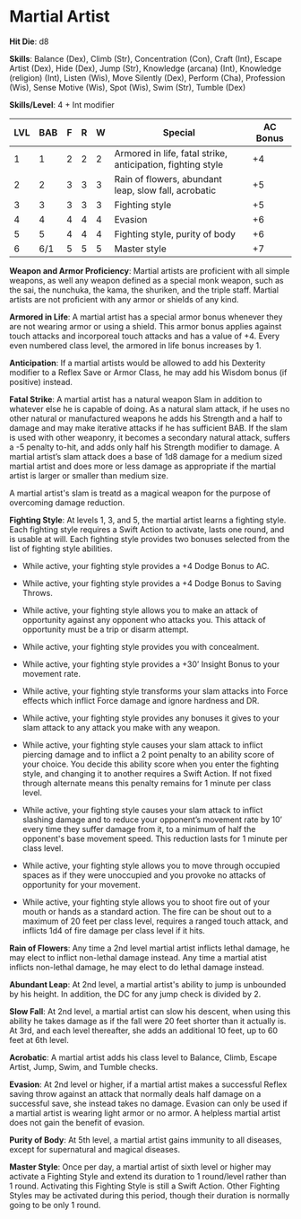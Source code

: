 # Martial Artist

**Hit Die**: d8

**Skills**: Balance (Dex), Climb (Str), Concentration (Con), Craft (Int), Escape Artist (Dex), Hide (Dex), Jump (Str), Knowledge (arcana) (Int), Knowledge (religion) (Int), Listen (Wis), Move Silently (Dex), Perform (Cha), Profession (Wis), Sense Motive (Wis), Spot (Wis), Swim (Str), Tumble (Dex)

**Skills/Level**: 4 + Int modifier

LVL | BAB | F | R | W | Special | AC Bonus
--- | --- | - | - | - | ------- | --- 
1   | 1   | 2 | 2 | 2 | Armored in life, fatal strike, anticipation, fighting style | +4
2   | 2   | 3 | 3 | 3 | Rain of flowers, abundant leap, slow fall, acrobatic		| +5
3   | 3   | 3 | 3 | 3 | Fighting style 												| +5
4   | 4   | 4 | 4 | 4 | Evasion		 												| +6
5   | 5   | 4 | 4 | 4 | Fighting style, purity of body								| +6
6   | 6/1 | 5 | 5 | 5 | Master style 			 									| +7

**Weapon and Armor Proficiency**: Martial artists are proficient with all simple weapons, as well any weapon defined as a special monk weapon, such as the sai, the nunchuka, the kama, the shuriken, and the triple staff. Martial artists are not proficient with any armor or shields of any kind.

**Armored in Life**: A martial artist has a special armor bonus whenever they are not wearing armor or using a shield. This armor bonus applies against touch attacks and incorporeal touch attacks and has a value of +4. Every even numbered class level, the armored in life bonus increases by 1. 

**Anticipation**: If a martial artists would be allowed to add his Dexterity modifier to a Reflex Save or Armor Class, he may add his Wisdom bonus (if positive) instead.

**Fatal Strike**: A martial artist has a natural weapon Slam in addition to whatever else he is capable of doing. As a natural slam attack, if he uses no other natural or manufactured weapons he adds his Strength and a half to damage and may make iterative attacks if he has sufficient BAB. If the slam is used with other weaponry, it becomes a secondary natural attack, suffers a -5 penalty to-hit, and adds only half his Strength modifier to damage. A martial artist’s slam attack does a base of 1d8 damage for a medium sized martial artist and does more or less damage as appropriate if the martial artist is larger or smaller than medium size.

A martial artist's slam is treatd as a magical weapon for the purpose of overcoming damage reduction.

**Fighting Style**: At levels 1, 3, and 5, the martial artist learns a fighting style. Each fighting style requires a Swift Action to activate, lasts one round, and is usable at will. Each fighting style provides two bonuses selected from the list of fighting style abilities.

* While active, your fighting style provides a +4 Dodge Bonus to AC.

* While active, your fighting style provides a +4 Dodge Bonus to Saving Throws.

* While active, your fighting style allows you to make an attack of opportunity against any opponent who attacks you. This attack of opportunity must be a trip or disarm attempt.

* While active, your fighting style provides you with concealment.

* While active, your fighting style provides a +30’ Insight Bonus to your movement rate.

* While active, your fighting style transforms your slam attacks into Force effects which inflict Force damage and ignore hardness and DR.

* While active, your fighting style provides any bonuses it gives to your slam attack to any attack you make with any weapon.

* While active, your fighting style causes your slam attack to inflict piercing damage and to inflict a 2 point penalty to an ability score of your choice. You decide this ability score when you enter the fighting style, and changing it to another requires a Swift Action. If not fixed through alternate means this penalty remains for 1 minute per class level.

* While active, your fighting style causes your slam attack to inflict slashing damage and to reduce your opponent’s movement rate by 10’ every time they suffer damage from it, to a minimum of half the opponent's base movement speed. This reduction lasts for 1 minute per class level.

* While active, your fighting style allows you to move through occupied spaces as if they were unoccupied and you provoke no attacks of opportunity for your movement.

* While active, your fighting style allows you to shoot fire out of your mouth or hands as a standard action. The fire can be shout out to a maximum of 20 feet per class level, requires a ranged touch attack, and inflicts 1d4 of fire damage per class level if it hits.

**Rain of Flowers**: Any time a 2nd level martial artist inflicts lethal damage, he may elect to inflict non-lethal damage instead. Any time a martial atist inflicts non-lethal damage, he may elect to do lethal damage instead.

**Abundant Leap**: At 2nd level, a martial artist's ability to jump is unbounded by his height. In addition, the DC for any jump check is divided by 2.

**Slow Fall**: At 2nd level, a martial artist can slow his descent, when using this ability he takes damage as if the fall were 20 feet shorter than it actually is. At 3rd, and each level thereafter, she adds an additional 10 feet, up to 60 feet at 6th level.

**Acrobatic**: A martial artist adds his class level to Balance, Climb, Escape Artist, Jump, Swim, and Tumble checks.

**Evasion**: At 2nd level or higher, if a martial artist makes a successful Reflex saving throw against an attack that normally deals half damage on a successful save, she instead takes no damage. Evasion can only be used if a martial artist is wearing light armor or no armor. A helpless martial artist does not gain the benefit of evasion.

**Purity of Body**: At 5th level, a martial artist gains immunity to all diseases, except for supernatural and magical diseases.

**Master Style**: Once per day, a martial artist of sixth level or higher may activate a Fighting Style and extend its duration to 1 round/level rather than 1 round. Activating this Fighting Style is still a Swift Action. Other Fighting Styles may be activated during this period, though their duration is normally going to be only 1 round. 